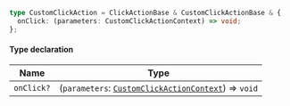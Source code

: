 ```ts
type CustomClickAction = ClickActionBase & CustomClickActionBase & {
  onClick: (parameters: CustomClickActionContext) => void;
};
```

#### Type declaration

| Name       | Type                                                                                           |
| ---------- | ---------------------------------------------------------------------------------------------- |
| `onClick?` | (`parameters`: [`CustomClickActionContext`](./api_html/CustomClickActionContext.md)) => `void` |
